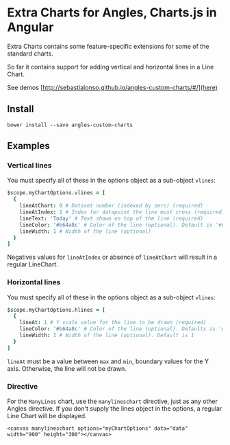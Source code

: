 # Extra Charts for Angles, Charts.js in Angular

Extra Charts contains some feature-specific extensions for some of the standard charts.

So far it contains support for adding vertical and horizontal lines in a Line Chart.

See demos [http://sebastialonso.github.io/angles-custom-charts/#/](here)
## Install

`bower install --save angles-custom-charts`

## Examples

### Vertical lines

You must specify all of these in the options object as a sub-object `vlines`:

~~~ coffeescript
$scope.myChartOptions.vlines = [
  {
    lineAtChart: 0 # Dataset number (indexed by zero) (required)
    lineAtIndex: 1 # Index for datapoint the line must cross (required)
    lineText: 'Today' # Text shown on top of the line (required)
    lineColor: '#b64a8c' # Color of the line (optional). Default is '#666'
    lineWidth: 1 # Width of the line (optional)
  } 
]
~~~

Negatives values for `lineAtIndex` or absence of `lineAtChart` will result in a regular LineChart.

### Horizontal lines

You must specify all of these in the options object as a sub-object `vlines`:

~~~ coffeescript
$scope.myChartOptions.hlines = [
  {
    lineAt: 1 # Y scale value for the line to be drawn (required)
    lineColor: '#b64a8c' # Color of the line (optional). Defaults is '#666'
    lineWidth: 1 # Width of the line (optional). Default is 1
  } 
]
~~~

`lineAt` must be a value between `max` and `min`, boundary values for the Y axis. Otherwise, the line will not be drawn.


### Directive

For the `ManyLines` chart, use the `manylineschart` directive, just as any other Angles directive.
If you don't supply the lines object in the options, a regular Line Chart will be displayed.

~~~
<canvas manylineschart options="myChartOptions" data="data" width="900" height="300"></canvas>
~~~